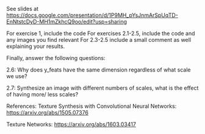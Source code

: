 See slides at 
https://docs.google.com/presentation/d/1P9MH_pYsJnmArSpUqTD-EnNtstcDyD-MH1mZkhcQ9oo/edit?usp=sharing

For exercise 1, include the code
For exercises 2.1-2.5, include the code and any images you find relevant
For 2.3-2.5 include a small comment as well explaining your results.

Finally, answer the following questions:

2.6: 
Why does y_feats have the same dimension regardless of what scale we use?

2.7:
Synthesize an image with different numbers of scales, what is the effect of having more/ less scales?


References:
Texture Synthesis with Convolutional Neural Networks:
https://arxiv.org/abs/1505.07376

Texture Networks:
https://arxiv.org/abs/1603.03417
